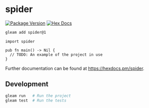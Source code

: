 # spider

[![Package Version](https://img.shields.io/hexpm/v/spider)](https://hex.pm/packages/spider)
[![Hex Docs](https://img.shields.io/badge/hex-docs-ffaff3)](https://hexdocs.pm/spider/)

```sh
gleam add spider@1
```
```gleam
import spider

pub fn main() -> Nil {
  // TODO: An example of the project in use
}
```

Further documentation can be found at <https://hexdocs.pm/spider>.

## Development

```sh
gleam run   # Run the project
gleam test  # Run the tests
```
